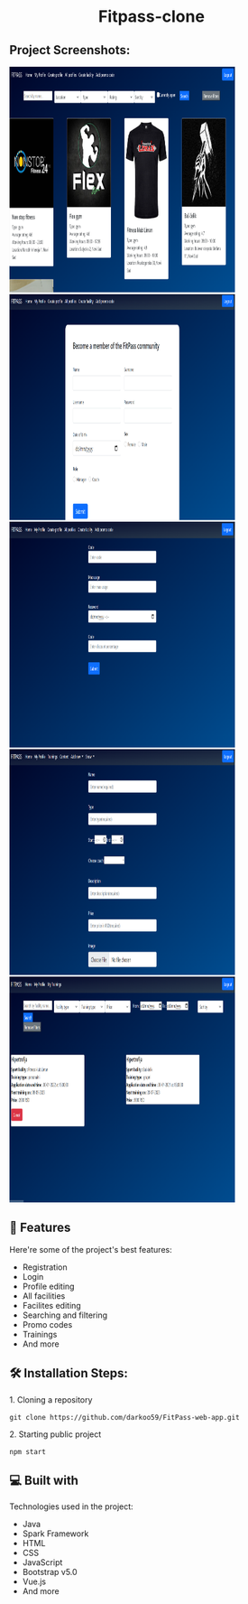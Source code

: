 <h1 align="center" id="title">Fitpass-clone</h1>

<h2>Project Screenshots:</h2>

<img src="https://github.com/darkoo59/FitPass-web-app/blob/dev/FitPass/src/main/resources/static/vue/src/assets/images/ss1.png" alt="project-screenshot" width="400" height="400/">

<img src="https://github.com/darkoo59/FitPass-web-app/blob/dev/FitPass/src/main/resources/static/vue/src/assets/images/ss2.png" alt="project-screenshot" width="400" height="400/">

<img src="https://github.com/darkoo59/FitPass-web-app/blob/dev/FitPass/src/main/resources/static/vue/src/assets/images/ss3.png" alt="project-screenshot" width="400" height="400/">

<img src="https://github.com/darkoo59/FitPass-web-app/blob/dev/FitPass/src/main/resources/static/vue/src/assets/images/ss4.png" alt="project-screenshot" width="400" height="400/">

<img src="https://github.com/darkoo59/FitPass-web-app/blob/dev/FitPass/src/main/resources/static/vue/src/assets/images/ss5.png" alt="project-screenshot" width="400" height="400/">

  
  
<h2>🧐 Features</h2>

Here're some of the project's best features:

*   Registration
*   Login
*   Profile editing
*   All facilities
*   Facilites editing
*   Searching and filtering
*   Promo codes
*   Trainings
*   And more

<h2>🛠️ Installation Steps:</h2>

<p>1. Cloning a repository</p>

```
git clone https://github.com/darkoo59/FitPass-web-app.git
```

<p>2. Starting public project</p>

```
npm start
```

  
  
<h2>💻 Built with</h2>

Technologies used in the project:

*   Java
*   Spark Framework
*   HTML
*   CSS
*   JavaScript
*   Bootstrap v5.0
*   Vue.js
*   And more
